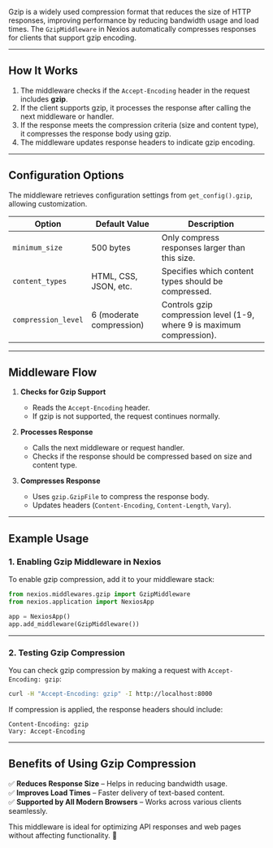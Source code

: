 
Gzip is a widely used compression format that reduces the size of HTTP responses, improving performance by reducing bandwidth usage and load times. The `GzipMiddleware` in Nexios automatically compresses responses for clients that support gzip encoding.  

---

## **How It Works**  
1. The middleware checks if the `Accept-Encoding` header in the request includes **gzip**.  
2. If the client supports gzip, it processes the response after calling the next middleware or handler.  
3. If the response meets the compression criteria (size and content type), it compresses the response body using gzip.  
4. The middleware updates response headers to indicate gzip encoding.  

---

## **Configuration Options**  

The middleware retrieves configuration settings from `get_config().gzip`, allowing customization.  

<table>
  <thead>
    <tr>
      <th>Option</th>
      <th>Default Value</th>
      <th>Description</th>
    </tr>
  </thead>
  <tbody>
    <tr>
      <td><code>minimum_size</code></td>
      <td>500 bytes</td>
      <td>Only compress responses larger than this size.</td>
    </tr>
    <tr>
      <td><code>content_types</code></td>
      <td>HTML, CSS, JSON, etc.</td>
      <td>Specifies which content types should be compressed.</td>
    </tr>
    <tr>
      <td><code>compression_level</code></td>
      <td>6 (moderate compression)</td>
      <td>Controls gzip compression level (1-9, where 9 is maximum compression).</td>
    </tr>
  </tbody>
</table>



---

## **Middleware Flow**  
1. **Checks for Gzip Support**  
   - Reads the `Accept-Encoding` header.  
   - If gzip is not supported, the request continues normally.  

2. **Processes Response**  
   - Calls the next middleware or request handler.  
   - Checks if the response should be compressed based on size and content type.  

3. **Compresses Response**  
   - Uses `gzip.GzipFile` to compress the response body.  
   - Updates headers (`Content-Encoding`, `Content-Length`, `Vary`).  

---

## **Example Usage**  

### **1. Enabling Gzip Middleware in Nexios**  
To enable gzip compression, add it to your middleware stack:  

```python
from nexios.middlewares.gzip import GzipMiddleware
from nexios.application import NexiosApp

app = NexiosApp()
app.add_middleware(GzipMiddleware())
```

---

### **2. Testing Gzip Compression**  
You can check gzip compression by making a request with `Accept-Encoding: gzip`:

```bash
curl -H "Accept-Encoding: gzip" -I http://localhost:8000
```

If compression is applied, the response headers should include:

```plaintext
Content-Encoding: gzip
Vary: Accept-Encoding
```

---

## **Benefits of Using Gzip Compression**
✅ **Reduces Response Size** – Helps in reducing bandwidth usage.  
✅ **Improves Load Times** – Faster delivery of text-based content.  
✅ **Supported by All Modern Browsers** – Works across various clients seamlessly.  

This middleware is ideal for optimizing API responses and web pages without affecting functionality. 🚀